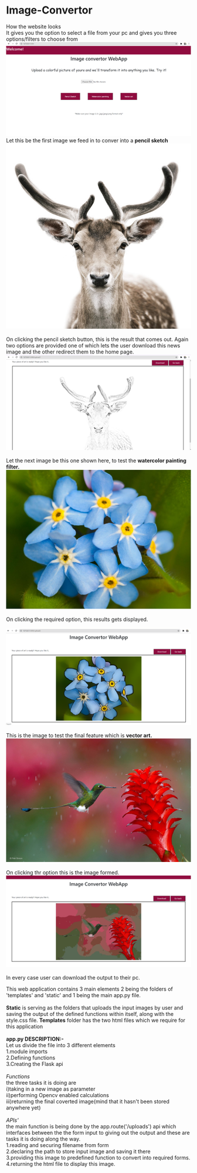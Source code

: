 # Image-Convertor

How the website looks<br>
It gives you the option to select a file from your pc and gives you three options/filters to choose from<br>
![image1](https://github.com/rachita11/Image-Convertor/blob/main/Images/1.png)<br>
Let this be the first image we feed in to conver into a <b>pencil sketch</b>
![image1](https://github.com/rachita11/Image-Convertor/blob/main/Images/deer.jpg)<br><br>
On clicking the pencil sketch button, this is the result that comes out. Again two options are provided one of which lets the user download this news image and the other redirect them to the home page.<br>
![image1](https://github.com/rachita11/Image-Convertor/blob/main/Images/2.png)<br><br>
Let the next image be this one shown here, to test the <b>watercolor painting filter.</b><br>
![image1](https://github.com/rachita11/Image-Convertor/blob/main/Images/flower.jpg)<br><br>
On clicking the required option, this results gets displayed.<br><br>
![image1](https://github.com/rachita11/Image-Convertor/blob/main/Images/3.png)<br><br>
This is the image to test the final feature which is <b>vector art.</b><br>
![image1](https://github.com/rachita11/Image-Convertor/blob/main/Images/landscape.jpg)<br><br>
 On clicking thr option this is the image formed.<br>
![image1](https://github.com/rachita11/Image-Convertor/blob/main/Images/4.png)<br><br>
In every case user can download the output to their pc.


This web application contains 3 main elements 2 being the folders of 'templates' and 'static' and 1 being the main app.py file.<br>
<br>
<b>Static</b> is serving as the folders that uploads the input images by user and saving the output of the defined functions within itself, along with the style.css file.
<b>Templates</b> folder has the two html files which we require for this application<br>
<br>
**app.py DESCRIPTION:-**
<br>
Let us divide the file into 3 different elements<br> 1.module imports<br>2.Defining functions<br>3.Creating the Flask api<br><br>
*Functions*<br>
the three tasks it is doing are<br> i)taking in a new image as parameter<br> ii)performing Opencv enabled calculations <br> iii)returning the final coverted image(mind that it hasn't been stored anywhere yet)<br><br>
*APIs'*<br>
the main function is being done by the app.route('/uploads') api which interfaces between the the form input to giving out the output and these are tasks it is doing along the way.<br>1.reading and securing filename from form<br>2.declaring the path to store input image and saving it there<br>3.providing this image to predefined function to convert into required forms.<br>4.returning the html file to display this image.
